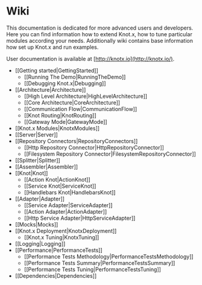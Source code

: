# Wiki
This documentation is dedicated for more advanced users and developers. Here you can find information how to extend Knot.x, how to tune particular
modules according your needs. Additionally wiki contains base information how set up Knot.x and run examples.

User documentation is available at [http://knotx.io](http://knotx.io/).

* [[Getting started|GettingStarted]]
  * [[Running The Demo|RunningTheDemo]]
  * [[Debugging Knot.x|Debugging]]
* [[Architecture|Architecture]]
  * [[High Level Architecture|HighLevelArchitecture]]
  * [[Core Architecture|CoreArchitecture]]
  * [[Communication Flow|CommunicationFlow]]
  * [[Knot Routing|KnotRouting]]
  * [[Gateway Mode|GatewayMode]]
* [[Knot.x Modules|KnotxModules]]
* [[Server|Server]]
* [[Repository Connectors|RepositoryConnectors]]
  * [[Http Repository Connector|HttpRepositoryConnector]]
  * [[Filesystem Repository Connector|FilesystemRepositoryConnector]]
* [[Splitter|Splitter]]
* [[Assembler|Assembler]]
* [[Knot|Knot]]
  * [[Action Knot|ActionKnot]]
  * [[Service Knot|ServiceKnot]]
  * [[Handlebars Knot|HandlebarsKnot]]
* [[Adapter|Adapter]]
  * [[Service Adapter|ServiceAdapter]]
  * [[Action Adapter|ActionAdapter]]
  * [[Http Service Adapter|HttpServiceAdapter]]
* [[Mocks|Mocks]]
* [[Knot.x Deployment|KnotxDeployment]]
  * [[Knot.x Tuning|KnotxTuning]]
* [[Logging|Logging]]
* [[Performance|PerformanceTests]]
  * [[Performance Tests Methodology|PerformanceTestsMethodology]]
  * [[Performance Tests Summary|PerformanceTestsSummary]]
  * [[Performance Tests Tuning|PerformanceTestsTuning]]
* [[Dependencies|Dependencies]]
